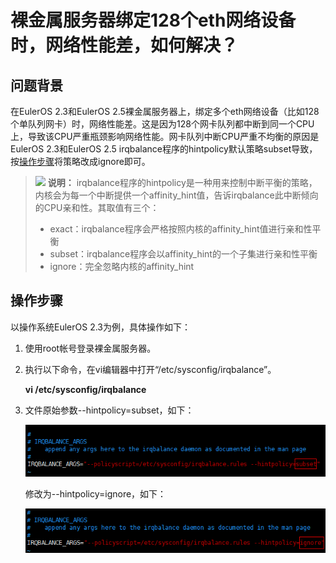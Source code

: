 # 裸金属服务器绑定128个eth网络设备时，网络性能差，如何解决？<a name="bms_faq_1112"></a>

## 问题背景<a name="section692092712484"></a>

在EulerOS 2.3和EulerOS 2.5裸金属服务器上，绑定多个eth网络设备（比如128个单队列网卡）时，网络性能差。这是因为128个网卡队列都中断到同一个CPU上，导致该CPU严重瓶颈影响网络性能。网卡队列中断CPU严重不均衡的原因是EulerOS 2.3和EulerOS 2.5 irqbalance程序的hintpolicy默认策略subset导致，按[操作步骤](#section590314415578)将策略改成ignore即可。

>![](public_sys-resources/icon-note.gif) **说明：** 
>irqbalance程序的hintpolicy是一种用来控制中断平衡的策略，内核会为每一个中断提供一个affinity\_hint值，告诉irqbalance此中断倾向的CPU亲和性。其取值有三个：
>-   exact：irqbalance程序会严格按照内核的affinity\_hint值进行亲和性平衡
>-   subset：irqbalance程序会以affinity\_hint的一个子集进行亲和性平衡
>-   ignore：完全忽略内核的affinity\_hint

## 操作步骤<a name="section590314415578"></a>

以操作系统EulerOS 2.3为例，具体操作如下：

1.  使用root帐号登录裸金属服务器。
2.  执行以下命令，在vi编辑器中打开“/etc/sysconfig/irqbalance”。

    **vi /etc/sysconfig/irqbalance**

3.  文件原始参数--hintpolicy=subset，如下：

    ![](figures/bms0001.png)

    修改为--hintpolicy=ignore，如下：

    ![](figures/bms0002.png)


